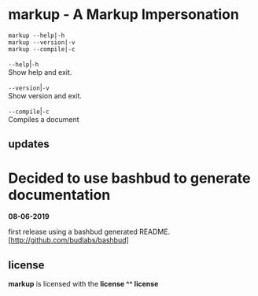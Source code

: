 # markup - A Markup Impersonation 

```text
markup --help|-h
markup --version|-v
markup --compile|-c
```


`--help`|`-h`  
Show help and exit.

`--version`|`-v`  
Show version and exit.

`--compile`|`-c`  
Compiles a document

## updates

# Decided to use bashbud to generate documentation

**08-06-2019**

first release using a bashbud generated README.
[http://github.com/budlabs/bashbud]


## license

**markup** is licensed with the **license ^^ license**



